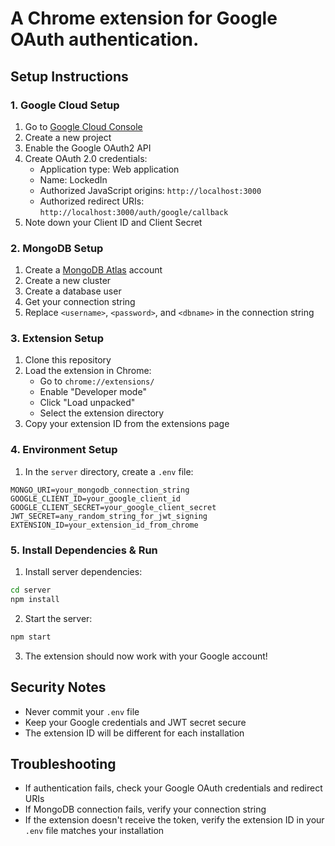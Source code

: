 # A Chrome extension for Google OAuth authentication.

## Setup Instructions

### 1. Google Cloud Setup
1. Go to [Google Cloud Console](https://console.cloud.google.com)
2. Create a new project
3. Enable the Google OAuth2 API
4. Create OAuth 2.0 credentials:
   - Application type: Web application
   - Name: LockedIn
   - Authorized JavaScript origins: `http://localhost:3000`
   - Authorized redirect URIs: `http://localhost:3000/auth/google/callback`
5. Note down your Client ID and Client Secret

### 2. MongoDB Setup
1. Create a [MongoDB Atlas](https://www.mongodb.com/cloud/atlas) account
2. Create a new cluster
3. Create a database user
4. Get your connection string
5. Replace `<username>`, `<password>`, and `<dbname>` in the connection string

### 3. Extension Setup
1. Clone this repository
2. Load the extension in Chrome:
   - Go to `chrome://extensions/`
   - Enable "Developer mode"
   - Click "Load unpacked"
   - Select the extension directory
3. Copy your extension ID from the extensions page

### 4. Environment Setup
1. In the `server` directory, create a `.env` file:
```env
MONGO_URI=your_mongodb_connection_string
GOOGLE_CLIENT_ID=your_google_client_id
GOOGLE_CLIENT_SECRET=your_google_client_secret
JWT_SECRET=any_random_string_for_jwt_signing
EXTENSION_ID=your_extension_id_from_chrome
```

### 5. Install Dependencies & Run
1. Install server dependencies:
```bash
cd server
npm install
```

2. Start the server:
```bash
npm start
```

3. The extension should now work with your Google account!

## Security Notes
- Never commit your `.env` file
- Keep your Google credentials and JWT secret secure
- The extension ID will be different for each installation

## Troubleshooting
- If authentication fails, check your Google OAuth credentials and redirect URIs
- If MongoDB connection fails, verify your connection string
- If the extension doesn't receive the token, verify the extension ID in your `.env` file matches your installation
